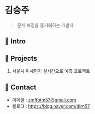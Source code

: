 # 김승주
> 문제 해결을 즐거워하는 개발자

## :pushpin: Intro

## :pushpin: Projects
1) 서울시 미세먼지 실시간으로 예측 프로젝트

## :pushpin: Contact
- 이메일 : zmffotm57@gmail.com
- 블로그 : https://blog.naver.com/dirn57 

